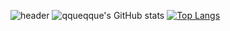 ![header](https://capsule-render.vercel.app/api?type=soft&color=auto&height=300&section=header&text=qque%20qque&fontSize=90)
![qqueqque's GitHub stats](https://github-readme-stats.vercel.app/api?username=qque-qque&count_private=true&theme=gruvbox)
[![Top Langs](https://github-readme-stats.vercel.app/api/top-langs/?username=qque-qque)](https://github.com/anuraghazra/github-readme-stats)
